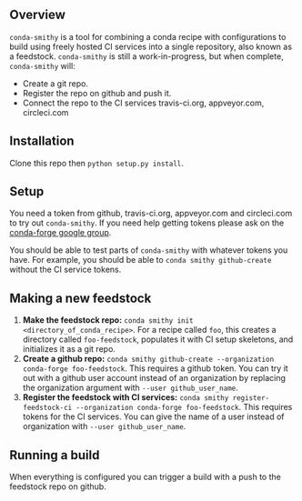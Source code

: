 Overview
--------

`conda-smithy` is a tool for combining a conda recipe with configurations to build using freely hosted CI services into a single repository, also known as a feedstock.
`conda-smithy` is still a work-in-progress, but when complete, `conda-smithy` will:

+ Create a git repo.
+ Register the repo on github and push it.
+ Connect the repo to the CI services travis-ci.org, appveyor.com, circleci.com

Installation
------------

Clone this repo then `python setup.py install`.

Setup
-----

You need a token from github, travis-ci.org, appveyor.com and circleci.com to try out `conda-smithy`. If you need help getting tokens please ask on the [conda-forge google group](https://groups.google.com/forum/?hl=en#!forum/conda-forge).

You should be able to test parts of `conda-smithy` with whatever tokens you have.
For example, you should be able to `conda smithy github-create` without the CI service tokens.

Making a new feedstock
----------------------

1. **Make the feedstock repo:** `conda smithy init
<directory_of_conda_recipe>`.     For a recipe called `foo`, this creates a
directory called `foo-feedstock`, populates it with CI setup skeletons, and
initializes it as a git repo.
2. **Create a github repo:** `conda smithy github-create --organization conda-forge foo-feedstock`.
This requires a github token. You can try it out with a github user account
instead of an organization by replacing the organization argument with
`--user github_user_name`.
3. **Register the feedstock with CI services:** 
`conda smithy register-feedstock-ci --organization conda-forge foo-feedstock`.
This requires tokens for the CI services. You can give the name of a user instead
of organization with `--user github_user_name`.

Running a build
---------------

When everything is configured you can trigger a build with a push to the feedstock repo on github.
